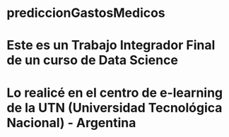 # prediccionGastosMedicos
# Este es un Trabajo Integrador Final de un curso de Data Science
# Lo realicé en el centro de e-learning de la UTN (Universidad Tecnológica Nacional) - Argentina 
